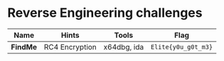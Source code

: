 

# Reverse Engineering challenges

| Name      | Hints            |   Tools     | Flag              |
|-----------|------------------|-------------| ----------------- |
| **FindMe**| RC4 Encryption   | x64dbg, ida | `Elite{y0u_g0t_m3}` |
